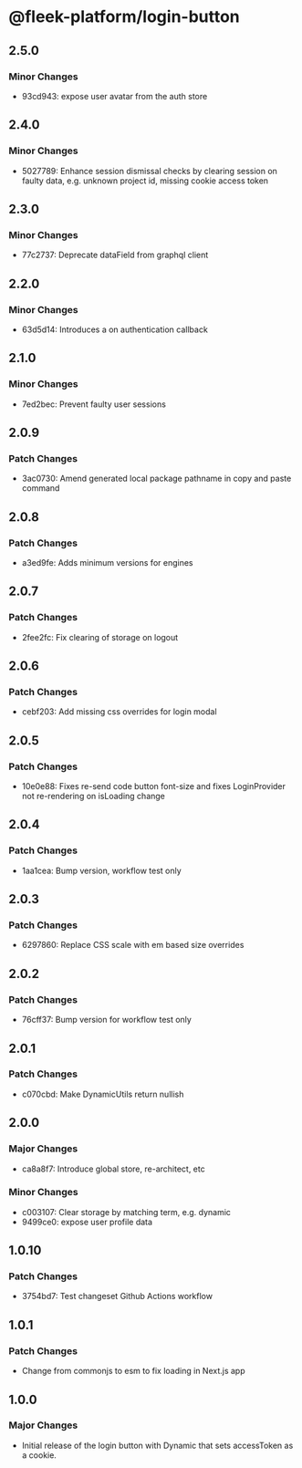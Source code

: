 # @fleek-platform/login-button

## 2.5.0

### Minor Changes

- 93cd943: expose user avatar from the auth store

## 2.4.0

### Minor Changes

- 5027789: Enhance session dismissal checks by clearing session on faulty data, e.g. unknown project id, missing cookie access token

## 2.3.0

### Minor Changes

- 77c2737: Deprecate dataField from graphql client

## 2.2.0

### Minor Changes

- 63d5d14: Introduces a on authentication callback

## 2.1.0

### Minor Changes

- 7ed2bec: Prevent faulty user sessions

## 2.0.9

### Patch Changes

- 3ac0730: Amend generated local package pathname in copy and paste command

## 2.0.8

### Patch Changes

- a3ed9fe: Adds minimum versions for engines

## 2.0.7

### Patch Changes

- 2fee2fc: Fix clearing of storage on logout

## 2.0.6

### Patch Changes

- cebf203: Add missing css overrides for login modal

## 2.0.5

### Patch Changes

- 10e0e88: Fixes re-send code button font-size and fixes LoginProvider not re-rendering on isLoading change

## 2.0.4

### Patch Changes

- 1aa1cea: Bump version, workflow test only

## 2.0.3

### Patch Changes

- 6297860: Replace CSS scale with em based size overrides

## 2.0.2

### Patch Changes

- 76cff37: Bump version for workflow test only

## 2.0.1

### Patch Changes

- c070cbd: Make DynamicUtils return nullish

## 2.0.0

### Major Changes

- ca8a8f7: Introduce global store, re-architect, etc

### Minor Changes

- c003107: Clear storage by matching term, e.g. dynamic
- 9499ce0: expose user profile data

## 1.0.10

### Patch Changes

- 3754bd7: Test changeset Github Actions workflow

## 1.0.1

### Patch Changes

- Change from commonjs to esm to fix loading in Next.js app

## 1.0.0

### Major Changes

- Initial release of the login button with Dynamic that sets accessToken as a cookie.
